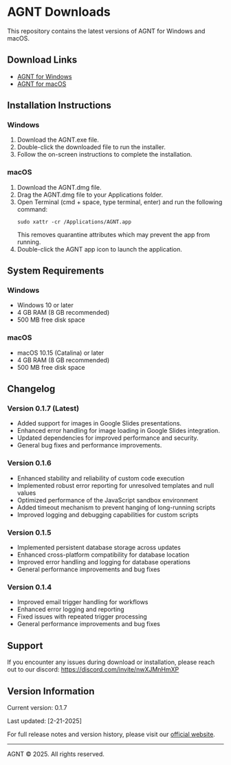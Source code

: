 # AGNT Downloads

This repository contains the latest versions of AGNT for Windows and macOS.

## Download Links

- [AGNT for Windows](https://agnt.gg/downloads/AGNT-0.1.7.exe)
- [AGNT for macOS](https://agnt.gg/downloads/AGNT-0.1.7-arm64.dmg)

## Installation Instructions

### Windows
1. Download the AGNT.exe file.
2. Double-click the downloaded file to run the installer.
3. Follow the on-screen instructions to complete the installation.

### macOS
1. Download the AGNT.dmg file.
2. Drag the AGNT.dmg file to your Applications folder.
3. Open Terminal (cmd + space, type terminal, enter) and run the following command:
   ```
   sudo xattr -cr /Applications/AGNT.app
   ```
   This removes quarantine attributes which may prevent the app from running.
4. Double-click the AGNT app icon to launch the application.

## System Requirements

### Windows
- Windows 10 or later
- 4 GB RAM (8 GB recommended)
- 500 MB free disk space

### macOS
- macOS 10.15 (Catalina) or later
- 4 GB RAM (8 GB recommended)
- 500 MB free disk space

## Changelog

### Version 0.1.7 (Latest)
- Added support for images in Google Slides presentations.
- Enhanced error handling for image loading in Google Slides integration.
- Updated dependencies for improved performance and security.
- General bug fixes and performance improvements.

### Version 0.1.6
- Enhanced stability and reliability of custom code execution
- Implemented robust error reporting for unresolved templates and null values
- Optimized performance of the JavaScript sandbox environment
- Added timeout mechanism to prevent hanging of long-running scripts
- Improved logging and debugging capabilities for custom scripts

### Version 0.1.5
- Implemented persistent database storage across updates
- Enhanced cross-platform compatibility for database location
- Improved error handling and logging for database operations
- General performance improvements and bug fixes

### Version 0.1.4
- Improved email trigger handling for workflows
- Enhanced error logging and reporting
- Fixed issues with repeated trigger processing
- General performance improvements and bug fixes

## Support

If you encounter any issues during download or installation, please reach out to our discord: https://discord.com/invite/nwXJMnHmXP

## Version Information

Current version: 0.1.7

Last updated: [2-21-2025]

For full release notes and version history, please visit our [official website](https://agnt.gg/).

---

AGNT © 2025. All rights reserved.
